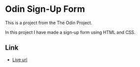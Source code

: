 # Odin Sign-Up Form

This is a project from the The Odin Project.

In this project I have made a sign-up form using HTML and CSS.

## Link

- [Live url](https://tajwararik.github.io/Odin-Sign-Up-Form/)